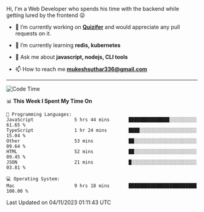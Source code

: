 Hi, I'm a Web Developer who spends his time with the backend while getting lured by the frontend 😜

- 🔭 I’m currently working on **[Quizifer](https://github.com/SutharMukesh/Quizifer/)** and would appreciate any pull requests on it.

- 🌱 I’m currently learning **redis, kubernetes**

- 💬 Ask me about **javascript, nodejs, CLI tools**

- 📫 How to reach me **mukeshsuthar336@gmail.com**

---
<!--START_SECTION:waka-->
![Code Time](http://img.shields.io/badge/Code%20Time-2%2C592%20hrs%2043%20mins-blue)

📊 **This Week I Spent My Time On** 

```text
💬 Programming Languages: 
JavaScript               5 hrs 44 mins       ███████████████░░░░░░░░░░   61.65 % 
TypeScript               1 hr 24 mins        ████░░░░░░░░░░░░░░░░░░░░░   15.04 % 
Other                    53 mins             ██░░░░░░░░░░░░░░░░░░░░░░░   09.64 % 
HTML                     52 mins             ██░░░░░░░░░░░░░░░░░░░░░░░   09.45 % 
JSON                     21 mins             █░░░░░░░░░░░░░░░░░░░░░░░░   03.81 % 

💻 Operating System: 
Mac                      9 hrs 18 mins       █████████████████████████   100.00 % 
```


 Last Updated on 04/11/2023 01:11:43 UTC
<!--END_SECTION:waka-->
